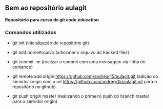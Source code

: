 ## Bem ao repositório aulagit ##

**Repositório para curso de git code.education**

### Comandos utilizados ###

- git init (inicialização do repositório git)

- git add nomeArquivo (adicionar o arquivo ao tracked files)

- git commit -m (realizar o commit com uma mensagem via linha de comando)

- git remote add origin https://github.com/andregr15/aulagit.git (adição do servidor origin com a url https://github.com/andregr15/aulagit.git para o repositório no github)

- git push origin master (realizando o primeiro push do branch master para o servidor origin)




